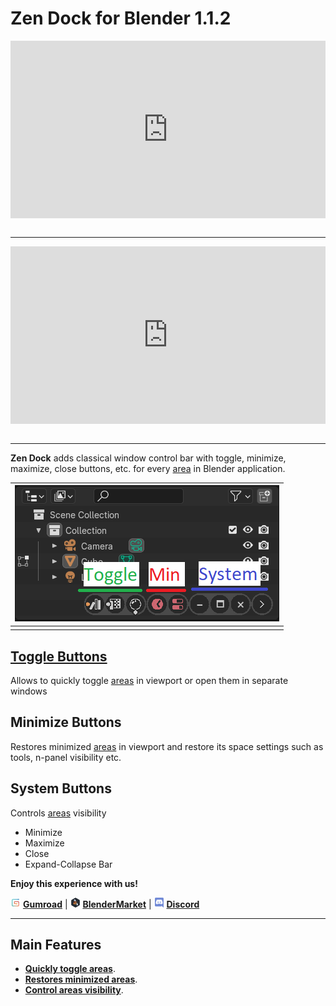 # Zen Dock for Blender 1.1.2

<div style="position: relative; width: 100%; height: 0; padding-bottom: 56.25%;">
<iframe src="https://www.youtube.com/embed/eBkE4bz7mDc" style="position: absolute; top: 0; left: 0; width: 100%; height: 100%;" allowfullscreen="" seamless="" frameborder="0"></iframe>
</div>
<br>

---

<div style="position: relative; width: 100%; height: 0; padding-bottom: 56.25%;">
<iframe src="https://www.youtube.com/embed/mEM1kL_TRDQ" style="position: absolute; top: 0; left: 0; width: 100%; height: 100%;" allowfullscreen="" seamless="" frameborder="0"></iframe>
</div>
<br>

---

**Zen Dock** adds classical window control bar with toggle, minimize, maximize, close buttons, etc. for every [area](https://docs.blender.org/manual/en/latest/interface/window_system/areas.html) in Blender application.

| ![](img/screen/preview.png) |
|---|
| |

## [Toggle Buttons](toggle.md)
Allows to quickly toggle [areas](https://docs.blender.org/manual/en/latest/interface/window_system/areas.html) in viewport or open them in separate windows


## Minimize Buttons
Restores minimized [areas](https://docs.blender.org/manual/en/latest/interface/window_system/areas.html) in viewport and restore its space settings such as tools, n-panel visibility etc.


## System Buttons
Controls [areas](https://docs.blender.org/manual/en/latest/interface/window_system/areas.html) visibility

- Minimize
- Maximize
- Close
- Expand-Collapse Bar

**Enjoy this experience with us!**

![Gumroad](img/icons/services/gumroad-16.png) [**Gumroad**](https://sergeytyapkin.gumroad.com/l/zensets) | ![BlenderMarket](img/icons/services/blendermarket-16.png) [**BlenderMarket**](https://www.blendermarket.com/products/zen-sets) | ![Discord](img/icons/services/discord-16.png) [**Discord**](https://discord.gg/wGpFeME)

<!-- blank line -->
----
<!-- blank line -->
## Main Features

- [**Quickly toggle areas**](toggle.md).
- [**Restores minimized areas**](min_restore.md).
- [**Control areas visibility**](system.md).
